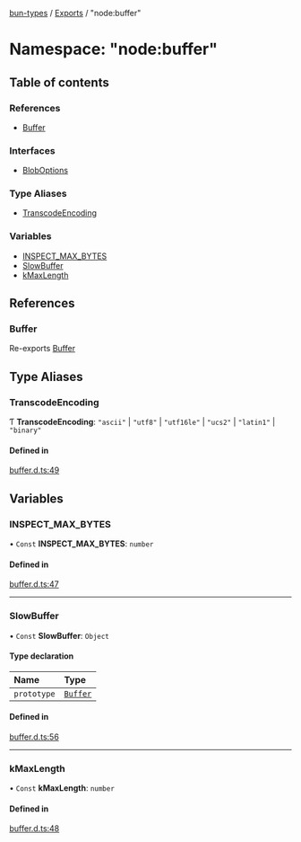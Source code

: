 [bun-types](https://github.com/oven-sh/bun-types/blob/master/api-docs/README.md) / [Exports](https://github.com/oven-sh/bun-types/blob/master/api-docs/modules.md) / "node:buffer"

# Namespace: "node:buffer"

## Table of contents

### References

- [Buffer](https://github.com/oven-sh/bun-types/blob/master/api-docs/modules/node_buffer_.md#buffer)

### Interfaces

- [BlobOptions](https://github.com/oven-sh/bun-types/blob/master/api-docs/interfaces/node_buffer_.BlobOptions.md)

### Type Aliases

- [TranscodeEncoding](https://github.com/oven-sh/bun-types/blob/master/api-docs/modules/node_buffer_.md#transcodeencoding)

### Variables

- [INSPECT\_MAX\_BYTES](https://github.com/oven-sh/bun-types/blob/master/api-docs/modules/node_buffer_.md#inspect_max_bytes)
- [SlowBuffer](https://github.com/oven-sh/bun-types/blob/master/api-docs/modules/node_buffer_.md#slowbuffer)
- [kMaxLength](https://github.com/oven-sh/bun-types/blob/master/api-docs/modules/node_buffer_.md#kmaxlength)

## References

### Buffer

Re-exports [Buffer](https://github.com/oven-sh/bun-types/blob/master/api-docs/modules/buffer_.md#buffer)

## Type Aliases

### TranscodeEncoding

Ƭ **TranscodeEncoding**: ``"ascii"`` \| ``"utf8"`` \| ``"utf16le"`` \| ``"ucs2"`` \| ``"latin1"`` \| ``"binary"``

#### Defined in

[buffer.d.ts:49](https://github.com/valgaze/bun-types/blob/6f8dbf8/buffer.d.ts#L49)

## Variables

### INSPECT\_MAX\_BYTES

• `Const` **INSPECT\_MAX\_BYTES**: `number`

#### Defined in

[buffer.d.ts:47](https://github.com/valgaze/bun-types/blob/6f8dbf8/buffer.d.ts#L47)

___

### SlowBuffer

• `Const` **SlowBuffer**: `Object`

#### Type declaration

| Name | Type |
| :------ | :------ |
| `prototype` | [`Buffer`](https://github.com/oven-sh/bun-types/blob/master/api-docs/modules/buffer_.md#buffer) |

#### Defined in

[buffer.d.ts:56](https://github.com/valgaze/bun-types/blob/6f8dbf8/buffer.d.ts#L56)

___

### kMaxLength

• `Const` **kMaxLength**: `number`

#### Defined in

[buffer.d.ts:48](https://github.com/valgaze/bun-types/blob/6f8dbf8/buffer.d.ts#L48)
